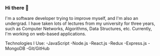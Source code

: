 ### Hi there 👋

I'm a software developer trying to improve myself, and I'm also an undergrad. I have taken lots of lectures from my university for three years, such as Computer Networks, Algorithms, Data Structures, etc. Currently, I'm working on web-based applications.

Technologies I Use:
-JavaScript
-Node.js
-React.js
-Redux
-Express.js
-MongoDB
-Git/GitHub 
